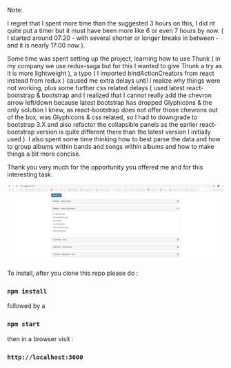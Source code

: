 Note:

I regret that I spent more time than the suggested 3 hours on this, I did nt quite put a timer but it must have been more
like 6 or even 7 hours by now. ( I started around 07:20 - with several shorter or longer breaks in between - and it is nearly 17:00 now ).

Some time was spent setting up the project, learning how to use Thunk ( in my company we use redux-saga but for this I wanted to give Thunk a try as it is more lightweight ), a typo ( I imported bindActionCreators from react instead from redux ) caused me extra delays until i realize why things were not working, plus some further css related delays ( used latest react-bootstrap & bootstrap and I realized that I cannot really add the chevron arrow left/down because latest bootstrap has dropped Glyphicons & the only solution I knew, as react-bootstrap does not offer those chevrons out of the box, was Glyphicons & css related, so I had to downgrade to bootstrap 3.X and also refactor the collapsible panels as the earlier react-bootstrap version is quite different there than the latest version I initially used ).
I also spent some time thinking how to best parse the data and how to group albums within bands and songs within albums and how to make things a bit more concise.

Thank you very much for the opportunity you offered me and for this interesting task.

![alt text](screenshot.jpg)

To install, after you clone this repo please do :

### `npm install`

followed by a 

### `npm start`

then in a browser visit :

### `http://localhost:3000`
